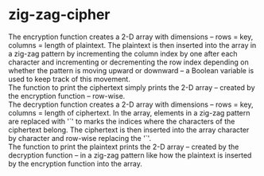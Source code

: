 # zig-zag-cipher
The encryption function creates a 2-D array with dimensions – rows = key, columns = length of plaintext. The plaintext is then inserted into the array in a zig-zag pattern by incrementing the column index by one after each character and incrementing or decrementing the row index depending on whether the pattern is moving upward or downward – a Boolean variable is used to keep track of this movement.  
The function to print the ciphertext simply prints the 2-D array – created by the encryption function – row-wise.  
The decryption function creates a 2-D array with dimensions – rows = key, columns = length of ciphertext. In the array, elements in a zig-zag pattern are replaced with \'\`' to marks the indices where the characters of the ciphertext belong. The ciphertext is then inserted into the array character by character and row-wise replacing the '\`'.  
The function to print the plaintext prints the 2-D array – created by the decryption function – in a zig-zag pattern like how the plaintext is inserted by the encryption function into the array.  
